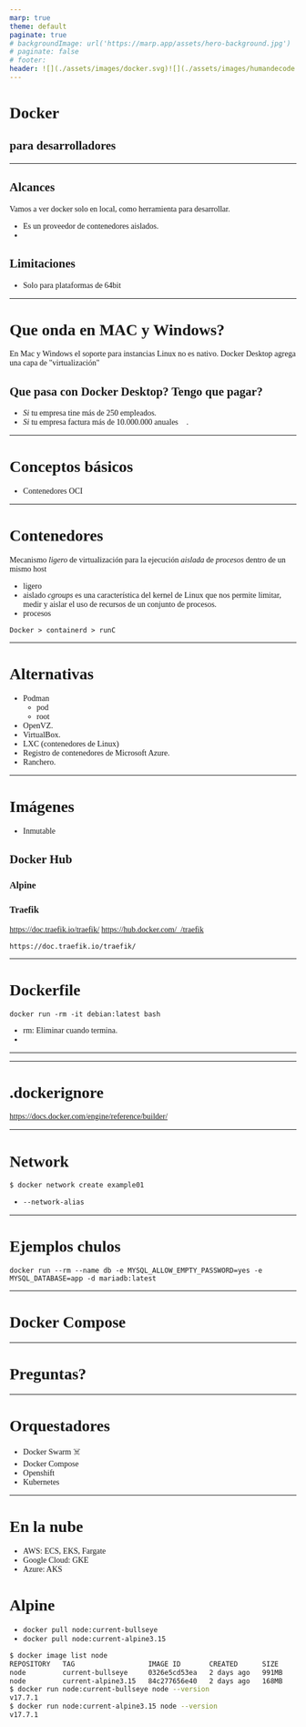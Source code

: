 ```yaml
---
marp: true
theme: default
paginate: true
# backgroundImage: url('https://marp.app/assets/hero-background.jpg')
# paginate: false
# footer: 
header: ![](./assets/images/docker.svg)![](./assets/images/humandecode.svg)
---
```

<style>   

	@font-face{
		font-family:"Gilroy W05 Bold";
		src:url("assets/fonts/Gilroy-W05-Bold.woff2") format("woff2"),url("assets/fonts/Gilroy-W05-Bold.woff") format("woff");
	}

    @font-face{
        font-family:"Gilroy W05 Light";
        src:url("assets/fonts/Gilroy-W05-Light.woff2") format("woff2"),url("assets/fonts/Gilroy-W05-Light.woff") format("woff");
    }	

	:root {
		--black: #3c3c3c;
		--white: #f4f4f4;
		--purple: #383182;
		--purple-light: #7b47f3;
		--coral: #f96e62;
	}
	
	div#p svg foreignObject section {
		font:32px/36px "Gilroy W05 Light";
	}

	body {
		font-family:"Gilroy W05 Light";
	}

	header  {
    	display: flex;
    	justify-content: space-between;
    	width: calc( 100% - 60px);
	}

	header img {
		display: block;
	}

	section {
		font: 32px/36px sans-serif;
		color: var(--black);
		font-weight: 150;
	}

	section h1,
	section h2,
	section h3,
	section h4,
	section h5 {
		font-family:"Gilroy W05 Bold";
		color: var(--black);
	}

	section.cover {
		background-color: var(--white);
		color: var(--black);
	}

	section.cover h1,
	section.cover h2
	{
		margin: 0 auto;
		padding: 0;
		font-weight: 300;
	}

	section.cover h1 {
		color: var(--purple);
		font: 172px/176px "Gilroy W05 Bold";
		font-size: 172px;
	}
	
	section.cover h2 {
		color: var(--coral);
		font: 64px/64px "Gilroy W05 Bold";
	}

	section.thanks h1 {
		font: 172px/176px "Gilroy W05 Bold";
		color: var(--coral);
		font-weight: 150;
		margin: 1rem auto;
	}

	section img {
		background-color: #fff0;
	}
</style>

<!-- _class: cover -->
# Docker
## para desarrolladores

---
## Alcances
Vamos a ver docker solo en local, como herramienta para desarrollar.
 - Es un proveedor de contenedores aislados.
 - 
## Limitaciones
 - Solo para plataformas de 64bit

---
# Que onda en MAC y Windows?
En Mac y Windows el soporte para instancias Linux no es nativo.
Docker Desktop agrega una capa de "virtualización"

## Que pasa con Docker Desktop? Tengo que pagar?
 - *Si* tu empresa tine más de 250 empleados.
 - *Si* tu empresa factura más de 10.000.000 anuales 🤑.

---
# Conceptos básicos
 - Contenedores OCI

---
# Contenedores
Mecanismo *ligero* de virtualización para la ejecución *aislada* de *procesos* dentro de un mismo host
 - ligero
 - aislado
   *cgroups* es una característica del kernel de Linux que nos permite limitar, medir y aislar el uso de recursos de un conjunto de procesos.
 - procesos

 `Docker > containerd > runC`

---
# Alternativas
 - Podman
   - pod
   - root
 - OpenVZ.
 - VirtualBox.
 - LXC (contenedores de Linux)
 - Registro de contenedores de Microsoft Azure.
 - Ranchero.
---
# Imágenes
 - Inmutable

## Docker Hub

### Alpine

### Traefik
https://doc.traefik.io/traefik/
https://hub.docker.com/_/traefik

`https://doc.traefik.io/traefik/`

---
# Dockerfile

`docker run -rm -it debian:latest bash`
 - rm: Eliminar cuando termina.
 - 

---


---
# .dockerignore
https://docs.docker.com/engine/reference/builder/

---
# Network

```bash
$ docker network create example01
```

 - `--network-alias`
---
# Ejemplos chulos

`docker run --rm --name db -e MYSQL_ALLOW_EMPTY_PASSWORD=yes -e MYSQL_DATABASE=app -d mariadb:latest`

---
# Docker Compose
---
# Preguntas?
<!-- _class: thanks -->
---
# Orquestadores
 - Docker Swarm ☠️
 - Docker Compose
 - Openshift
 - Kubernetes
---
# En la nube
 - AWS: ECS, EKS, Fargate
 - Google Cloud: GKE
 - Azure: AKS



# Alpine
 - `docker pull node:current-bullseye`
 - `docker pull node:current-alpine3.15`

```bash
$ docker image list node
REPOSITORY   TAG                  IMAGE ID       CREATED      SIZE
node         current-bullseye     0326e5cd53ea   2 days ago   991MB
node         current-alpine3.15   84c277656e40   2 days ago   168MB
$ docker run node:current-bullseye node --version
v17.7.1
$ docker run node:current-alpine3.15 node --version
v17.7.1
```

